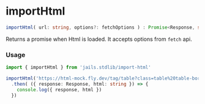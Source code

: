 
# importHtml
```ts 
importHtml( url: string, options?: fetchOptions ) : Promise<Response, string>
```

Returns a promise when Html is loaded. It accepts options from `fetch` api.

### Usage 

```ts 
import { importHtml } from 'jails.stdlib/import-html'

importHtml('https://html-mock.fly.dev/tag/table?class=table%20table-bordered')
  .then( ({ response: Response, html: string }) => {
    console.log({ response, html })
  })
```
